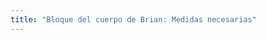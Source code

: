 ```yaml
---
title: "Bloque del cuerpo de Brian: Medidas necesarias"
---
```


<DesignMeasurements design='brian' />
